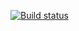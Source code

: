 [![Build status](https://ci.appveyor.com/api/projects/status/x6y5d8n9b2cm1s1k?svg=true)](https://ci.appveyor.com/project/Julia33483/testingapi-ysm3m)